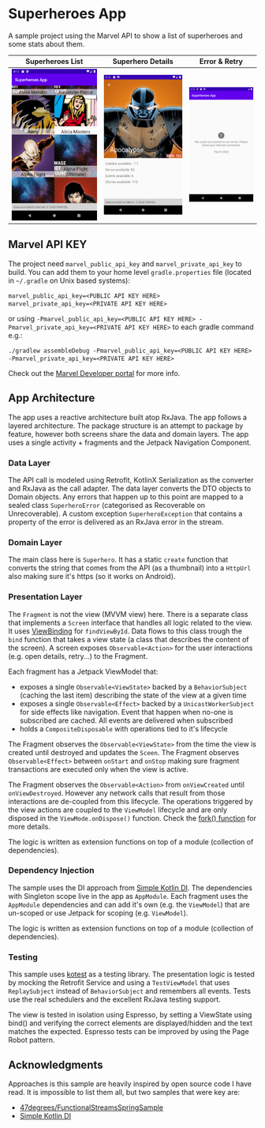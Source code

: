 # Superheroes App

A sample project using the Marvel API to show a list of superheroes and some stats about them.

| Superheroes List | Superhero Details | Error & Retry |
-------------------|-------------------|----------------
|![Superheroes List](/images/superheroes.png) | ![Superhero Details](/images/details.png) | ![Error Loading](/images/error.png) |

## Marvel API KEY

The project need `marvel_public_api_key` and `marvel_private_api_key` to build. You can add them to your home level `gradle.properties` file (located in `~/.gradle` on Unix based systems):

```
marvel_public_api_key=<PUBLIC API KEY HERE>
marvel_private_api_key=<PRIVATE API KEY HERE>
```

or using `-Pmarvel_public_api_key=<PUBLIC API KEY HERE> -Pmarvel_private_api_key=<PRIVATE API KEY HERE>` to each gradle command e.g.:

```
./gradlew assembleDebug -Pmarvel_public_api_key=<PUBLIC API KEY HERE> -Pmarvel_private_api_key=<PRIVATE API KEY HERE>
``` 

Check out the [Marvel Developer portal][mdp] for more info.

## App Architecture

The app uses a reactive architecture built atop RxJava. The app follows a layered architecture. The package structure is an attempt to package by feature, however both screens share the data and domain layers. The app uses a single activity + fragments and the Jetpack Navigation Component.

### Data Layer

The API call is modeled using Retrofit, KotlinX Serialization as the converter and RxJava as the call adapter. The data layer converts the DTO objects to Domain objects. Any errors that happen up to this point are mapped to a sealed class `SuperheroError` (categorised as Recoverable on Unrecoverable). A custom exception `SuperheroException` that contains a property of the error is delivered as an RxJava error in the stream.

### Domain Layer

The main class here is `Superhero`. It has a static `create` function that converts the string that comes from the API (as a thumbnail) into a `HttpUrl` also making sure it's https (so it works on Android).

### Presentation Layer

The `Fragment` is not the view (MVVM view) here. There is a separate class that implements a `Screen` interface that handles all logic related to the view. It uses [ViewBinding][view-binding] for `findViewById`. Data flows to this class trough the `bind` function that takes a view state (a class that describes the content of the screen). A screen exposes `Observable<Action>` for the user interactions (e.g. open details, retry...) to the Fragment.

Each fragment has a Jetpack ViewModel that:

- exposes a single `Observable<ViewState>` backed by a `BehaviorSubject` (caching the last item) describing the state of the view at a given time
- exposes a single `Observable<Effect>` backed by a `UnicastWorkerSubject` for side effects like navigation. Event that happen when no-one is subscribed are cached. All events are delivered when subscribed
- holds a `CompositeDisposable` with operations tied to it's lifecycle

The Fragment observes the `Observable<ViewState>` from the time the view is created until destroyed and updates the `Sceen`. The Fragment observes `Observable<Effect>` between `onStart` and `onStop` making sure fragment transactions are executed only when the view is active.

The Fragment observes the `Observable<Action>` from `onViewCreated` until `onViewDestroyed`. However any network calls that result from those interactions are de-coupled from this lifecycle. The operations triggered by the view actions are coupled to the `ViewModel` lifecycle and are only disposed in the `ViewMode.onDispose()` function. Check the [fork() function][fork] for more details. 

The logic is written as extension functions on top of a module (collection of dependencies).

### Dependency Injection

The sample uses the DI approach from [Simple Kotlin DI][simple-di]. The dependencies with Singleton scope live in the app as `AppModule`. Each fragment uses the `AppModule` dependencies and can add it's own (e.g. the `ViewModel`) that are un-scoped or use Jetpack for scoping (e.g. `ViewModel`).

The logic is written as extension functions on top of a module (collection of dependencies).

### Testing

This sample uses [kotest][kotest] as a testing library. The presentation logic is tested by mocking the Retrofit Service and using a `TestViewModel` that uses `ReplaySubject` instead of `BehaviorSubject` and remembers all events. Tests use the real schedulers and the excellent RxJava testing support.

The view is tested in isolation using Espresso, by setting a ViewState using bind() and verifying the correct elements are displayed/hidden and the text matches the expected. Espresso tests can be improved by using the Page Robot pattern.

## Acknowledgments

Approaches is this sample are heavily inspired by open source code I have read. It is impossible to list them all, but two samples that were key are:

- [47degrees/FunctionalStreamsSpringSample][fun-stream]
- [Simple Kotlin DI][simple-di]

[mdp]: https://developer.marvel.com/
[fun-stream]: https://github.com/47degrees/FunctionalStreamsSpringSample
[simple-di]: https://gist.github.com/raulraja/97e2d5bf60e9d96680cf1fddcc90ee67
[view-binding]: https://developer.android.com/topic/libraries/view-binding
[fork]: app/src/main/java/io/github/lordraydenmk/superheroesapp/common/observable.kt
[kotest]: https://github.com/kotest/kotest
